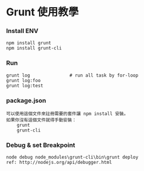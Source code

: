 # Grunt 使用教學

### Install ENV
    npm install grunt
    npm install grunt-cli

### Run
    grunt log               # run all task by for-loop
    grunt log:foo
    grunt log:test

### package.json
    可以使用這個文件來註冊需要的套件讓 npm install 安裝。
    如果你沒有這個文件就得手動安裝：
        grunt
        grunt-cli

### Debug & set Breakpoint
    node debug node_modules\grunt-cli\bin\grunt deploy
    ref: http://nodejs.org/api/debugger.html